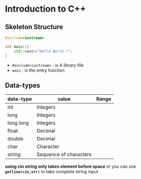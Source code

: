 # Introduction to C++

## Skeleton Structure

```cpp
#include<iostream>

int main(){
    std::cout<<"Hello World !";
}
```

- `#include<iostream>` : is A library file
- `main` : is the entry function

## Data-types

| data-type | value                  | Range |
| --------- | ---------------------- | ----- |
| int       | Integers               |       |
| long      | Integers               |       |
| long long | Integers               |       |
| float     | Decimal                |       |
| double    | Decimal                |       |
| char      | Character              |       |
| string    | Sequence of characters |       |

**using cin string only takes element before space** or you can use **`getline(cin,str)`** to take complete string input
